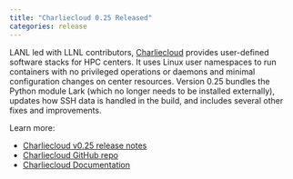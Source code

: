 ```yaml
---
title: "Charliecloud 0.25 Released"
categories: release
---
```


LANL led with LLNL contributors, [Charliecloud](https://github.com/hpc/charliecloud) provides user-defined software stacks for HPC centers. It uses Linux user namespaces to run containers with no privileged operations or daemons and minimal configuration changes on center resources. Version 0.25 bundles the Python module Lark (which no longer needs to be installed externally), updates how SSH data is handled in the build, and includes several other fixes and improvements.

Learn more:

- [Charliecloud v0.25 release notes](https://github.com/hpc/charliecloud/releases/tag/v0.25)
- [Charliecloud GitHub repo](https://github.com/hpc/charliecloud)
- [Charliecloud Documentation](https://hpc.github.io/charliecloud)
